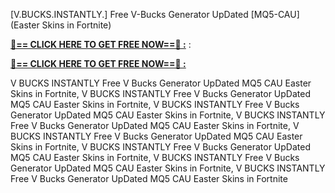 [V.BUCKS.INSTANTLY.] Free V-Bucks Generator UpDated [MQ5-CAU] (Easter Skins in Fortnite)

**[🔴== CLICK HERE TO GET FREE NOW==🔴 :](https://oercommons.s3.amazonaws.com/media/courseware/relatedresource/file/all-zit.html)**
:

**[🔴== CLICK HERE TO GET FREE NOW==🔴 :](https://oercommons.s3.amazonaws.com/media/courseware/relatedresource/file/gift-zit.html)**

 V BUCKS INSTANTLY Free V Bucks Generator UpDated MQ5 CAU Easter Skins in Fortnite, V BUCKS INSTANTLY Free V Bucks Generator UpDated MQ5 CAU Easter Skins in Fortnite, V BUCKS INSTANTLY Free V Bucks Generator UpDated MQ5 CAU Easter Skins in Fortnite, V BUCKS INSTANTLY Free V Bucks Generator UpDated MQ5 CAU Easter Skins in Fortnite, V BUCKS INSTANTLY Free V Bucks Generator UpDated MQ5 CAU Easter Skins in Fortnite, V BUCKS INSTANTLY Free V Bucks Generator UpDated MQ5 CAU Easter Skins in Fortnite, V BUCKS INSTANTLY Free V Bucks Generator UpDated MQ5 CAU Easter Skins in Fortnite, V BUCKS INSTANTLY Free V Bucks Generator UpDated MQ5 CAU Easter Skins in Fortnite
